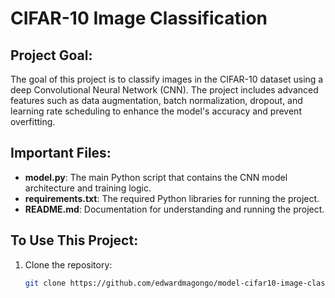 # CIFAR-10 Image Classification

## Project Goal:
The goal of this project is to classify images in the CIFAR-10 dataset using a deep Convolutional Neural Network (CNN). The project includes advanced features such as data augmentation, batch normalization, dropout, and learning rate scheduling to enhance the model's accuracy and prevent overfitting.

## Important Files:
- **model.py**: The main Python script that contains the CNN model architecture and training logic.
- **requirements.txt**: The required Python libraries for running the project.
- **README.md**: Documentation for understanding and running the project.

## To Use This Project:
1. Clone the repository:
   ```bash
   git clone https://github.com/edwardmagongo/model-cifar10-image-classification-edwardmagongo.git
